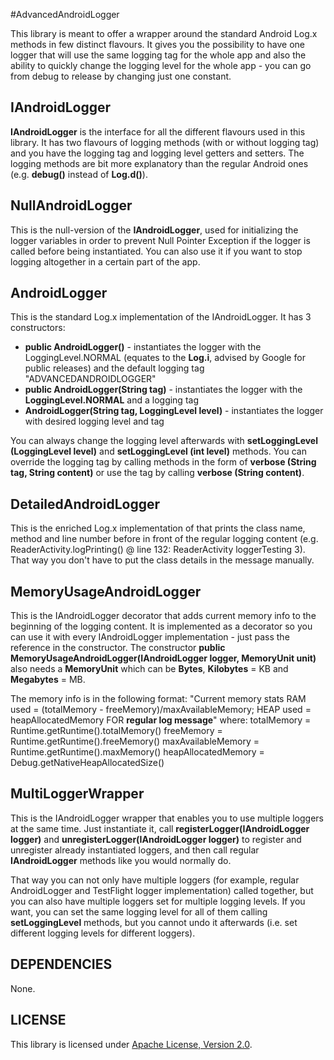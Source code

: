 #AdvancedAndroidLogger

This library is meant to offer a wrapper around the standard Android Log.x methods in few distinct flavours. 
It gives you the possibility to have one logger that will use the same logging tag for the whole app and
also the ability to quickly change the logging level for the whole app - you can go from debug to release 
by changing just one constant.

## IAndroidLogger

**IAndroidLogger** is the interface for all the different flavours used in this library. 
It has two flavours of logging methods (with or without logging tag) and you have the logging tag and logging level
getters and setters. The logging methods are bit more explanatory than the regular Android ones (e.g. **debug()** instead 
of **Log.d()**).

## NullAndroidLogger

This is the null-version of the **IAndroidLogger**, used for initializing the logger variables in order to prevent
Null Pointer Exception if the logger is called before being instantiated. You can also use it if you want
to stop logging altogether in a certain part of the app.

## AndroidLogger

This is the standard Log.x implementation of the IAndroidLogger. It has 3 constructors:
+ **public AndroidLogger()** - instantiates the logger with the LoggingLevel.NORMAL (equates to the **Log.i**,
	advised by Google for public releases) and the default logging tag "ADVANCEDANDROIDLOGGER"
+ **public AndroidLogger(String tag)** - instantiates the logger with the **LoggingLevel.NORMAL** and a logging tag
+ **AndroidLogger(String tag, LoggingLevel level)** - instantiates the logger with desired logging level and tag

You can always change the logging level afterwards with **setLoggingLevel (LoggingLevel level)** and 
**setLoggingLevel (int level)** methods. You can override the logging tag by calling methods in the form of 
**verbose (String tag, String content)** or use the tag by calling **verbose (String content)**.

## DetailedAndroidLogger

This is the enriched Log.x implementation of that prints the class name, method and line number before in front of the
regular logging content (e.g. ReaderActivity.logPrinting() @ line 132: ReaderActivity loggerTesting 3). That way you don't have to
put the class details in the message manually.

## MemoryUsageAndroidLogger

This is the IAndroidLogger decorator that adds current memory info to the beginning of the logging content. It is implemented
as a decorator so you can use it with every IAndroidLogger implementation - just pass the reference in the constructor.
The constructor **public MemoryUsageAndroidLogger(IAndroidLogger logger, MemoryUnit unit)** also needs a **MemoryUnit** which
can be **Bytes**, **Kilobytes** = KB and **Megabytes** = MB. 

The memory info is in the following format:
"Current memory stats RAM used = (totalMemory - freeMemory)/maxAvailableMemory; HEAP used = heapAllocatedMemory FOR **regular log message**"
where:
totalMemory = Runtime.getRuntime().totalMemory()
freeMemory = Runtime.getRuntime().freeMemory()
maxAvailableMemory = Runtime.getRuntime().maxMemory()
heapAllocatedMemory = Debug.getNativeHeapAllocatedSize()

## MultiLoggerWrapper

This is the IAndroidLogger wrapper that enables you to use multiple loggers at the same time. Just instantiate it,
call **registerLogger(IAndroidLogger logger)** and **unregisterLogger(IAndroidLogger logger)** to register and unregister
already instantiated loggers, and then call regular **IAndroidLogger** methods like you would normally do. 

That way you can not only have multiple loggers (for example, regular AndroidLogger and TestFlight logger implementation) called together,
but you can also have multiple loggers set for multiple logging levels. If you want, you can set the same logging level for all of them
calling **setLoggingLevel** methods, but you cannot undo it afterwards (i.e. set different logging levels for different 
loggers).

## DEPENDENCIES

None.

## LICENSE

This library is licensed under [Apache License, Version 2.0](http://www.apache.org/licenses/LICENSE-2.0.html).